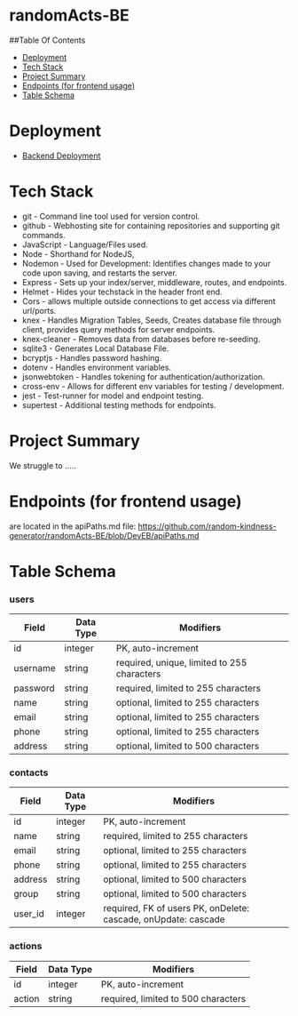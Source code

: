 # randomActs-BE

##Table Of Contents

- [Deployment](#deployment)
- [Tech Stack](#techStack)
- [Project Summary](#projectSummary)
- [Endpoints (for frontend usage)](#frontend)
- [Table Schema](#tableSchema)

## <a name="deployment"></a>
# Deployment 

- [Backend Deployment](https://random-acts0519.herokuapp.com)

## <a name="techStack"></a>
# Tech Stack 

- git - Command line tool used for version control.
- github - Webhosting site for containing repositories and supporting git commands.
- JavaScript - Language/Files used.
- Node - Shorthand for NodeJS,
- Nodemon - Used for Development: Identifies changes made to your code upon saving, and restarts the server.
- Express - Sets up your index/server, middleware, routes, and endpoints.
- Helmet - Hides your techstack in the header front end.
- Cors - allows multiple outside connections to get access via different url/ports.
- knex - Handles Migration Tables, Seeds, Creates database file through client, provides query methods for server endpoints.
- knex-cleaner - Removes data from databases before re-seeding.
- sqlite3 - Generates Local Database File.
- bcryptjs - Handles password hashing.
- dotenv - Handles environment variables.
- jsonwebtoken - Handles tokening for authentication/authorization.
- cross-env - Allows for different env variables for testing / development.
- jest - Test-runner for model and endpoint testing.
- supertest - Additional testing methods for endpoints.

## <a name="projectSummary"></a>
# Project Summary 

We struggle to .....

## <a name="frontend"></a>
 # Endpoints (for frontend usage) 
 are located in the apiPaths.md file:
https://github.com/random-kindness-generator/randomActs-BE/blob/DevEB/apiPaths.md

## <a name="tableSchema"></a>
# Table Schema 

### users

| Field      | Data Type | Modifiers                                   |
| ---------- | --------- | ------------------------------------------- |
| id         | integer   | PK, auto-increment                          |
| username   | string    | required, unique, limited to 255 characters |
| password   | string    | required, limited to 255 characters         |
| name       | string    | optional, limited to 255 characters         |
| email      | string    | optional, limited to 255 characters         |
| phone      | string    | optional, limited to 255 characters         |
| address    | string    | optional, limited to 500 characters         |

### contacts

| Field       | Data Type | Modifiers                                                      |
| ----------- | --------- | -------------------------------------------------------------- |
| id          | integer   | PK, auto-increment                                             |
| name        | string    | required, limited to 255 characters |
| email       | string    | optional, limited to 255 characters                            |
| phone       | string    | optional, limited to 255 characters                            |
| address     | string    | optional, limited to 500 characters                            |
| group       | string    | optional, limited to 500 characters                            |
| user_id     | integer   | required, FK of users PK, onDelete: cascade, onUpdate: cascade |

### actions

| Field          | Data Type | Modifiers                                  |
| -------------- | --------- | ------------------------------------------ |
| id             | integer   | PK, auto-increment                         |
| action         | string    | required, limited to 500 characters |
